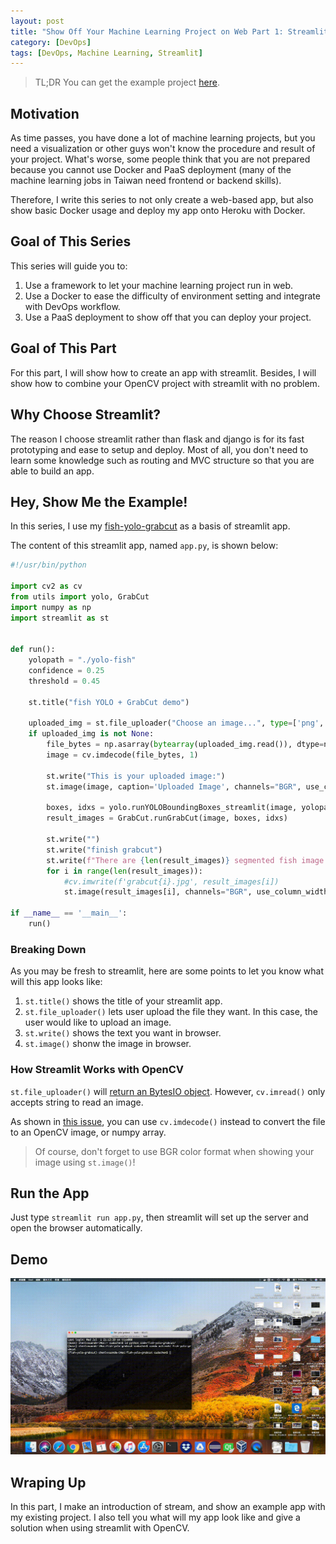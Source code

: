 ```yaml
---
layout: post
title: "Show Off Your Machine Learning Project on Web Part 1: Streamlit It!"
category: [DevOps]
tags: [DevOps, Machine Learning, Streamlit]
---
```


> TL;DR
> You can get the example project [here](https://github.com/Cuda-Chen/fish-yolo-grabcut). 
> 

## Motivation
As time passes, you have done a lot of machine learning projects, but 
you need a visualization or other guys won't know the procedure and result
of your project. What's worse, some people think that you are not prepared
because you cannot use Docker and PaaS deployment (many of the machine
learning jobs in Taiwan need frontend or backend skills).

Therefore, I write this series to not only create a web-based app, but also
show basic Docker usage and deploy my app onto Heroku with Docker.

## Goal of This Series
This series will guide you to:
1. Use a framework to let your machine learning project run in web.
2. Use a Docker to ease the difficulty of environment setting and integrate
with DevOps workflow.
3. Use a PaaS deployment to show off that you can deploy your project.

## Goal of This Part
For this part, I will show how to create an app with streamlit. Besides, I 
will show how to combine your OpenCV project with streamlit with no problem.

## Why Choose Streamlit?
The reason I choose streamlit rather than flask and django is for its fast
prototyping and ease to setup and deploy. Most of all, you don't need to learn 
some knowledge such as routing and MVC structure so that you are able to build an app.

## Hey, Show Me the Example!
In this series, I use my [fish-yolo-grabcut](https://github.com/Cuda-Chen/fish-yolo-grabcut) as a basis of streamlit app.

The content of this streamlit app, named `app.py`, is shown below:
```python
#!/usr/bin/python

import cv2 as cv
from utils import yolo, GrabCut
import numpy as np
import streamlit as st


def run():
    yolopath = "./yolo-fish"
    confidence = 0.25
    threshold = 0.45

    st.title("fish YOLO + GrabCut demo")

    uploaded_img = st.file_uploader("Choose an image...", type=['png', 'jpg', 'bmp', 'jpeg'])
    if uploaded_img is not None:
        file_bytes = np.asarray(bytearray(uploaded_img.read()), dtype=np.uint8)
        image = cv.imdecode(file_bytes, 1)

        st.write("This is your uploaded image:")
        st.image(image, caption='Uploaded Image', channels="BGR", use_column_width=True)

        boxes, idxs = yolo.runYOLOBoundingBoxes_streamlit(image, yolopath, confidence, threshold)
        result_images = GrabCut.runGrabCut(image, boxes, idxs)

        st.write("")
        st.write("finish grabcut")
        st.write(f"There are {len(result_images)} segmented fish image. Each listed as below:")
        for i in range(len(result_images)):
            #cv.imwrite(f'grabcut{i}.jpg', result_images[i])
            st.image(result_images[i], channels="BGR", use_column_width=True)

if __name__ == '__main__':
    run()
```

### Breaking Down
As you may be fresh to streamlit, here are some points to let you know what
will this app looks like:
1. `st.title()` shows the title of your streamlit app.
2. `st.file_uploader()` lets user upload the file they want. In this case, 
the user would like to upload an image.
3. `st.write()` shows the text you want in browser.
4. `st.image()` shonw the image in browser.

### How Streamlit Works with OpenCV
`st.file_uploader()` will [return an BytesIO object](https://docs.streamlit.io/en/stable/api.html?highlight=file_uploader#streamlit.file_uploader).
However, `cv.imread()` only accepts string to read an image.


As shown in [this issue](https://github.com/streamlit/streamlit/issues/888#issuecomment-568578281), you
can use `cv.imdecode()` instead to convert the file to an OpenCV image, or numpy array.

> Of course, don't forget to use BGR color format when showing your image using `st.image()`!
>

## Run the App
Just type `streamlit run app.py`, then streamlit will set up the server and open the browser
automatically.

## Demo
![gif alert](/assets/images/2020/06/15/fish-yolo-grabcut-streamlit.gif)

## Wraping Up
In this part, I make an introduction of stream, and show an example app with my existing project.
I also tell you what will my app look like and give a solution when using streamlit with OpenCV. 
